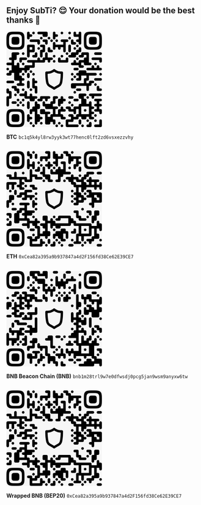 ## Enjoy SubTi? 😌 Your donation would be the best thanks 💚
<img src="https://github.com/Stefan-SubTi/subti/raw/main/wallet/btc.png" data-canonical-src="bc1q5k4yl8rw3yyk3wt77henc0lft2zd6vsxezzvhy" width="250" height="250" />

**BTC** `bc1q5k4yl8rw3yyk3wt77henc0lft2zd6vsxezzvhy`
##
<img src="https://github.com/Stefan-SubTi/subti/raw/main/wallet/eth.png" data-canonical-src="0xCea82a395a9b937847a4d2F156fd38Ce62E39CE7" width="250" height="250" />

**ETH** `0xCea82a395a9b937847a4d2F156fd38Ce62E39CE7`
##
<img src="https://github.com/Stefan-SubTi/subti/raw/main/wallet/bnb.png" data-canonical-src="bnb1m28trl9w7e0dfwsdj0pcg5jan9wsm9anyxw6tw" width="250" height="250" />

**BNB Beacon Chain (BNB)** `bnb1m28trl9w7e0dfwsdj0pcg5jan9wsm9anyxw6tw`
##
<img src="https://github.com/Stefan-SubTi/subti/raw/main/wallet/wbnb.png" data-canonical-src="0xCea82a395a9b937847a4d2F156fd38Ce62E39CE7" width="250" height="250" />

**Wrapped BNB (BEP20)** `0xCea82a395a9b937847a4d2F156fd38Ce62E39CE7`
